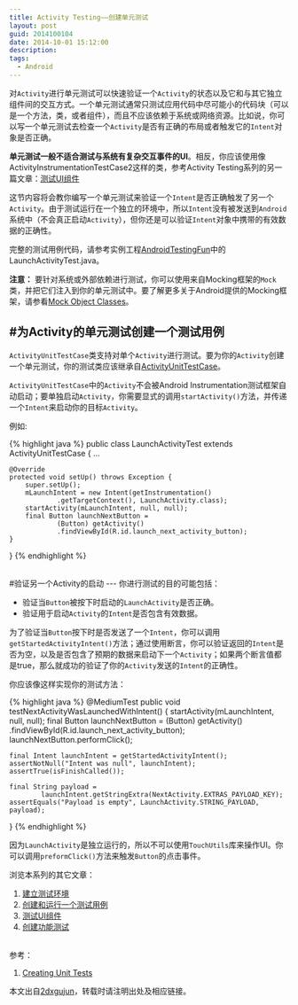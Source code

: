 ```yaml
---
title: Activity Testing——创建单元测试
layout: post
guid: 2014100104
date: 2014-10-01 15:12:00
description: 
tags:
  - Android
---
```


对`Activity`进行单元测试可以快速验证一个`Activity`的状态以及它和与其它独立组件间的交互方式。一个单元测试通常只测试应用代码中尽可能小的代码块（可以是一个方法，类，或者组件），而且不应该依赖于系统或网络资源。比如说，你可以写一个单元测试去检查一个`Activity`是否有正确的布局或者触发它的`Intent`对象是否正确。

**单元测试一般不适合测试与系统有复杂交互事件的UI**。相反，你应该使用像ActivityInstrumentationTestCase2这样的类，参考Activity Testing系列的另一篇文章：[测试UI组件](http://2dxgujun.github.io/10-01-2014/Activity-Testing-Testing-UI-Components.html)

这节内容将会教你编写一个单元测试来验证一个`Intent`是否正确触发了另一个`Activity`。由于测试运行在一个独立的环境中，所以`Intent`没有被发送到`Android`系统中（不会真正启动`Activity`），但你还是可以验证`Intent`对象中携带的有效数据的正确性。

完整的测试用例代码，请参考实例工程[AndroidTestingFun](/media/files/2014/10/01/AndroidTestingFun.zip)中的LaunchActivityTest.java。

**注意：**
要针对系统或外部依赖进行测试，你可以使用来自Mocking框架的`Mock`类，并把它们注入到你的单元测试中。要了解更多关于Android提供的Mocking框架，请参看[Mock Object Classes](http://developer.android.com/tools/testing/testing_android.html#MockObjectClasses})。


#为Activity的单元测试创建一个测试用例
---
`ActivityUnitTestCase`类支持对单个`Activity`进行测试。要为你的`Activity`创建一个单元测试，你的测试类应该继承自[ActivityUnitTestCase](http://developer.android.com/reference/android/test/ActivityUnitTestCase.html)。

`ActivityUnitTestCase`中的`Activity`不会被Android Instrumentation测试框架自动启动；要单独启动`Activity`，你需要显式的调用`startActivity()`方法，并传递一个`Intent`来启动你的目标`Activity`。

例如:

{% highlight java %}
public class LaunchActivityTest
        extends ActivityUnitTestCase<LaunchActivity> {
    ...

    @Override
    protected void setUp() throws Exception {
        super.setUp();
        mLaunchIntent = new Intent(getInstrumentation()
                .getTargetContext(), LaunchActivity.class);
        startActivity(mLaunchIntent, null, null);
        final Button launchNextButton =
                (Button) getActivity()
                .findViewById(R.id.launch_next_activity_button);
    }
}
{% endhighlight %}

<br/>
#验证另一个Activity的启动
---
你进行测试的目的可能包括：

- 验证当`Button`被按下时启动的`LaunchActivity`是否正确。
- 验证用于启动`Activity`的`Intent`是否包含有效数据。

为了验证当`Button`按下时是否发送了一个`Intent`，你可以调用`getStartedActivityIntent()`方法；通过使用断言，你可以验证返回的`Intent`是否为空，以及是否包含了预期的数据来启动下一个`Activity`；如果两个断言值都是true，那么就成功的验证了你的`Activity`发送的`Intent`的正确性。

你应该像这样实现你的测试方法：

{% highlight java %}
@MediumTest
public void testNextActivityWasLaunchedWithIntent() {
    startActivity(mLaunchIntent, null, null);
    final Button launchNextButton =
            (Button) getActivity()
            .findViewById(R.id.launch_next_activity_button);
    launchNextButton.performClick();

    final Intent launchIntent = getStartedActivityIntent();
    assertNotNull("Intent was null", launchIntent);
    assertTrue(isFinishCalled());

    final String payload =
            launchIntent.getStringExtra(NextActivity.EXTRAS_PAYLOAD_KEY);
    assertEquals("Payload is empty", LaunchActivity.STRING_PAYLOAD, payload);
}
{% endhighlight %}

因为`LaunchActivity`是独立运行的，所以不可以使用`TouchUtils`库来操作UI。你可以调用`preformClick()`方法来触发`Button`的点击事件。


浏览本系列的其它文章：

1. [建立测试环境](http://2dxgujun.github.io/10-01-2014/Activity-Testing-Setting-Up-Your-Test-Environment.html)
2. [创建和运行一个测试用例](http://2dxgujun.github.io/10-01-2014/Activity-Testing-Creating-and-Running-a-Test-Case.html)
3. [测试UI组件](http://2dxgujun.github.io/10-01-2014/Activity-Testing-Testing-UI-Components.html)
4. [创建功能测试](http://2dxgujun.github.io/10-01-2014/Activity-Testing-Creating-Functional-Tests.html)

<br/>
参考：

1. [Creating Unit Tests](https://developer.android.com/training/activity-testing/activity-unit-testing.html)

本文出自[2dxgujun](http://github.com/2dxgujun)，转载时请注明出处及相应链接。